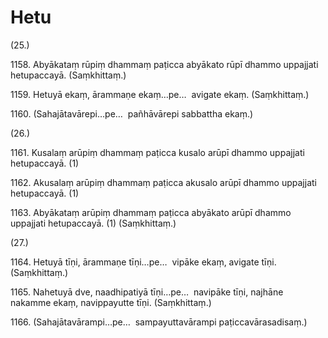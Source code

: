 # Hetu

(25.)

1158\. Abyākataṃ rūpiṃ dhammaṃ paṭicca abyākato rūpī dhammo uppajjati hetupaccayā. (Saṃkhittaṃ.)

1159\. Hetuyā ekaṃ, ārammaṇe ekaṃ…pe…  avigate ekaṃ. (Saṃkhittaṃ.)

1160\. (Sahajātavārepi…pe…  pañhāvārepi sabbattha ekaṃ.)

(26.)

1161\. Kusalaṃ arūpiṃ dhammaṃ paṭicca kusalo arūpī dhammo uppajjati hetupaccayā. (1)

1162\. Akusalaṃ arūpiṃ dhammaṃ paṭicca akusalo arūpī dhammo uppajjati hetupaccayā. (1)

1163\. Abyākataṃ arūpiṃ dhammaṃ paṭicca abyākato arūpī dhammo uppajjati hetupaccayā. (1) (Saṃkhittaṃ.)

(27.)

1164\. Hetuyā tīṇi, ārammaṇe tīṇi…pe…  vipāke ekaṃ, avigate tīṇi. (Saṃkhittaṃ.)

1165\. Nahetuyā dve, naadhipatiyā tīṇi…pe…  navipāke tīṇi, najhāne nakamme ekaṃ, navippayutte tīṇi. (Saṃkhittaṃ.)

1166\. (Sahajātavārampi…pe…  sampayuttavārampi paṭiccavārasadisaṃ.)
